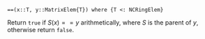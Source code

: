 ```
==(x::T, y::MatrixElem{T}) where {T <: NCRingElem}
```

Return `true` if $S(x) == y$ arithmetically, where $S$ is the parent of $y$, otherwise return `false`.
